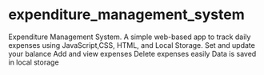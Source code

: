 # expenditure_management_system
Expenditure Management System. A simple web-based app to track daily expenses using JavaScript,CSS, HTML, and Local Storage.   Set and update your balance Add and view expenses Delete expenses easily Data is saved in local storage
